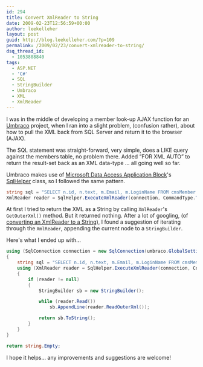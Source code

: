 ```yaml
---
id: 294
title: Convert XmlReader to String
date: 2009-02-23T12:56:59+00:00
author: leekelleher
layout: post
guid: http://blog.leekelleher.com/?p=109
permalink: /2009/02/23/convert-xmlreader-to-string/
dsq_thread_id:
  - 1053808840
tags:
  - ASP.NET
  - 'C#'
  - SQL
  - StringBuilder
  - Umbraco
  - XML
  - XmlReader
---
```


I was in the middle of developing a member look-up AJAX function for an [Umbraco](http://umbraco.org/) project, when I ran into a slight problem, (confusion rather), about how to pull the XML back from SQL Server and return it to the browser (AJAX).

The SQL statement was straight-forward, very simple, does a LIKE query against the members table, no problem there. Added &#8220;FOR XML AUTO&#8221; to return the result-set back as an XML data-type ... all going well so far.

Umbraco makes use of [Microsoft Data Access Application Block](http://msdn.microsoft.com/en-us/library/cc309504.aspx)'s [SqlHelper](http://forums.asp.net/t/941983.aspx) class, so I followed the same pattern.

```csharp
string sql = "SELECT n.id, n.text, m.Email, m.LoginName FROM cmsMember AS m INNER JOIN umbracoNode AS n ON m.nodeId = n.id WHERE n.text LIKE '%' + @query + '%' FOR XML AUTO";
XmlReader reader = SqlHelper.ExecuteXmlReader(connection, CommandType.Text, sql, new SqlParameter[] { new SqlParameter("@query", query) })
```

At first I tried to return the XML as a String by calling `XmlReader`'s `GetOuterXml()` method. But it returned nothing. After a lot of googling, (of [converting an XmlReader to a String](http://www.velocityreviews.com/forums/t118219-read-or-convert-xml-file-to-a-string.html)), I found a suggestion of iterating through the `XmlReader`, appending the current node to a `StringBuilder`.

Here's what I ended up with...

```csharp
using (SqlConnection connection = new SqlConnection(umbraco.GlobalSettings.DbDSN))
{
	string sql = "SELECT n.id, n.text, m.Email, m.LoginName FROM cmsMember AS m INNER JOIN umbracoNode AS n ON m.nodeId = n.id WHERE n.text LIKE '%' + @query + '%' FOR XML AUTO";
	using (XmlReader reader = SqlHelper.ExecuteXmlReader(connection, CommandType.Text, sql, new SqlParameter[] { new SqlParameter("@query", query) }))
	{
		if (reader != null)
		{
			StringBuilder sb = new StringBuilder();

			while (reader.Read())
				sb.AppendLine(reader.ReadOuterXml());

			return sb.ToString();
		}
	}
}

return string.Empty;
```

I hope it helps... any improvements and suggestions are welcome!